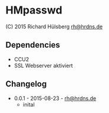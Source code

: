 HMpasswd
=======

  (C) 2015 Richard Hülsberg <rh@hrdns.de>

Dependencies
------------

* CCU2
* SSL Webserver aktiviert

Changelog
---------
* 0.0.1 - 2015-08-23 - rh@hrdns.de
  - inital
